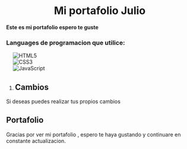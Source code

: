 <br>
<h1 align=center>
<span> Mi portafolio Julio </span>
</h1>

**Este es mi portafolio espero te guste**

### Languages de programacion que utilice:

&emsp; ![HTML5](https://img.shields.io/badge/html5-%23E34F26.svg?style=for-the-badge&logo=html5&logoColor=white)
<br>
&emsp; ![CSS3](https://img.shields.io/badge/css3-%231572B6.svg?style=for-the-badge&logo=css3&logoColor=white)
<br>
&emsp; ![JavaScript](https://img.shields.io/badge/javascript-yellow.svg?style=for-the-badge&logo=javascript&logoColor=white)

1. ## Cambios
Si deseas puedes realizar tus propios cambios 

## Portafolio
 Gracias por ver mi portafolio , espero te haya gustando y continuare en constante actualizacion.

